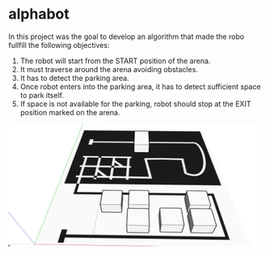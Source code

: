 # alphabot

In this project was the goal to develop an algorithm  that made the robo fullfill the following objectives:

1. The robot will start from the START position of the arena.
2. It must traverse around the arena avoiding obstacles.
3. It has to detect the parking area.
4. Once robot enters into the parking area, it has to detect sufficient space to park itself.
5. If space is not available for the parking, robot should stop at the EXIT position marked on the arena.

![Alt text](/VP_Final.png)